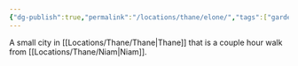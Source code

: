 ```yaml
---
{"dg-publish":true,"permalink":"/locations/thane/elone/","tags":["gardenEntry"]}
---
```


A small city in [[Locations/Thane/Thane\|Thane]] that is a couple hour walk from [[Locations/Thane/Niam\|Niam]].
